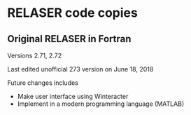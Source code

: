 # RELASER code copies

## Original RELASER in Fortran

Versions 2.71, 2.72

Last edited unofficial 273 version on June 18, 2018

Future changes includes
- Make user interface using Winteracter
- Implement in a modern programming language (MATLAB)
